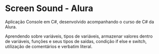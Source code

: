 # Screen Sound - Alura

Aplicação Console em C#, desenvolvido acompanhando o curso de C# da Alura.

Aprendendo sobre variáveis, tipos de variáveis, armazenar valores dentro de variáveis, funções e seus tipos de saídas, condição if else e switch, utilização de comentários e verbatim literal.
